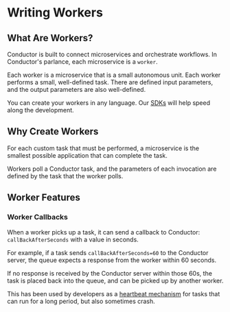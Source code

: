 # Writing Workers

## What Are Workers?

Conductor is built to connect microservices and orchestrate workflows.  In Conductor's parlance, each microservice is a `worker`.

Each worker is a microservice that is a small autonomous unit. Each worker performs a small, well-defined task.  There are defined input parameters, and the output parameters are also well-defined.

You can create your workers in any language. Our [SDKs](/content/docs/how-tos/SDKs) will help speed along the development.

## Why Create Workers

For each custom task that must be performed, a microservice is the smallest possible application that can complete the task.  

Workers poll a Conductor task, and the parameters of each invocation are defined by the task that the worker polls.

## Worker Features

### Worker Callbacks

When a worker picks up a task, it can send a callback to Conductor:
`callBackAfterSeconds` with a value in seconds.

For example, if a task sends `callBackAfterSeconds=60` to the Conductor server, the queue expects a response from the worker within 60 seconds.

If no response is received by the Conductor server within those 60s, the task is placed back into the queue, and can be picked up by another worker.

This has been used by developers as a [heartbeat mechanism](https://github.com/Netflix/conductor/issues/896) for tasks that can run for a long period, but also sometimes crash.

